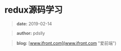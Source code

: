 # redux源码学习

> **date:** 2019-02-14

> **author:** pdslly

> **blog:** [www.ifront.com](www.ifront.com "爱前端")
